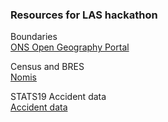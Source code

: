 ### Resources for LAS hackathon

Boundaries  
[ONS Open Geography Portal](https://geoportal.statistics.gov.uk/datasets/westminster-parliamentary-constituencies-december-2017-generalised-clipped-boundaries-in-the-uk?geometry=-58.841%2C45.365%2C53.659%2C63.013)

Census and BRES  
[Nomis](https://www.nomisweb.co.uk/)

STATS19 Accident data  
[Accident data](https://data.gov.uk/dataset/cb7ae6f0-4be6-4935-9277-47e5ce24a11f/road-safety-data)
